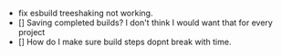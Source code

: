 - fix esbuild treeshaking not working.
- [] Saving completed builds? I don't think I would want that for every project
- [] How do I make sure build steps dopnt break with time.
